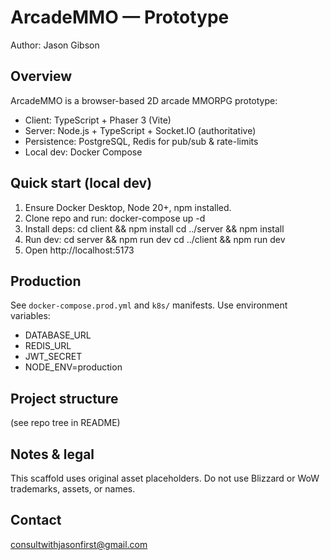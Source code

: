 # ArcadeMMO — Prototype

Author: Jason Gibson 

## Overview
ArcadeMMO is a browser-based 2D arcade MMORPG prototype:
- Client: TypeScript + Phaser 3 (Vite)
- Server: Node.js + TypeScript + Socket.IO (authoritative)
- Persistence: PostgreSQL, Redis for pub/sub & rate-limits
- Local dev: Docker Compose

## Quick start (local dev)
1. Ensure Docker Desktop, Node 20+, npm installed.
2. Clone repo and run:
   docker-compose up -d
3. Install deps:
   cd client && npm install
   cd ../server && npm install
4. Run dev:
   cd server && npm run dev
   cd ../client && npm run dev
5. Open http://localhost:5173

## Production
See `docker-compose.prod.yml` and `k8s/` manifests. Use environment variables:
- DATABASE_URL
- REDIS_URL
- JWT_SECRET
- NODE_ENV=production

## Project structure
(see repo tree in README)

## Notes & legal
This scaffold uses original asset placeholders. Do not use Blizzard or WoW trademarks, assets, or names.

## Contact
consultwithjasonfirst@gmail.com
